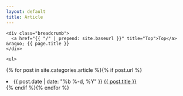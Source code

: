 ```yaml
---
layout: default
title: Article
---
```

<div class="container">
  <div class="section">

    <div class="breadcrumb">
      <a href="{{ "/" | prepend: site.baseurl }}" title="Top">Top</a> &raquo; {{ page.title }}
    </div>

    <ul>
{% for post in site.categories.article %}{% if post.url %}
      <li>
        <time class="blog-post-meta">{{ post.date | date: "%b %-d, %Y" }}</time>
        <a class="blog-post-link" href="{{ post.url | prepend: site.baseurl }}">{{ post.title }}</a>
      </li>
{% endif %}{% endfor %}
    </ul>

  </div>
</div>

